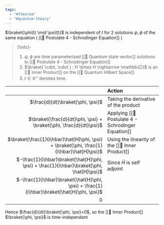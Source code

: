 ```yaml
---
tags:
  - "#theorem"
  - "#quantum-theory"
---
```

$\braket{\phi(t) \mid \psi(t)}$ is independent of $t$ for 2 solutions $\psi, \phi$  of the same equation ( [[📕 Postulate 4 - Schrodinger Equation]] )

>[!info]-
> 1. $\psi, \phi$ are time parameterized [[📘 Quantum state vector]] solutions to [[📕 Postulate 4 - Schrodinger Equation]]
> 2. $\braket{ \cdot, \cdot } : H \times H \rightarrow \mathbb{C}$ is an [[📘 Inner Product]] on the [[📘 Quantum Hilbert Space]] 
> 3. $t \in \mathbb{R}^+$ denotes time.

|  | Action |
| ---: | :--- |
| $\frac{d}{dt}\braket{\phi, \psi}$ | Taking the derivative of the product |
| $\braket{\frac{d}{dt}\phi, \psi} + \braket{\phi, \frac{d}{dt}\psi}$ | Applying [[📕 Postulate 4 - Schrodinger Equation]] |
| $\braket{\frac{1}{i\hbar}\hat{H}\phi, \psi} + \braket{\phi, \frac{1}{i\hbar}\hat{H}\psi}$ | Using the linearity of the [[📘 Inner Product]] |
| $-\frac{1}{i\hbar}\braket{\hat{H}\phi, \psi} + \frac{1}{i\hbar}\braket{\phi, \hat{H}\psi}$ | Since $\hat H$ is self adjoint |
| $-\frac{1}{i\hbar}\braket{\hat{H}\phi, \psi} + \frac{1}{i\hbar}\braket{\hat{H}\phi, \psi}$ | |
| $0$ |  |

Hence $\frac{d}{dt}\braket{\phi, \psi}=0$, so the [[📘 Inner Product]] $\braket{\phi, \psi}$ is time-independent

